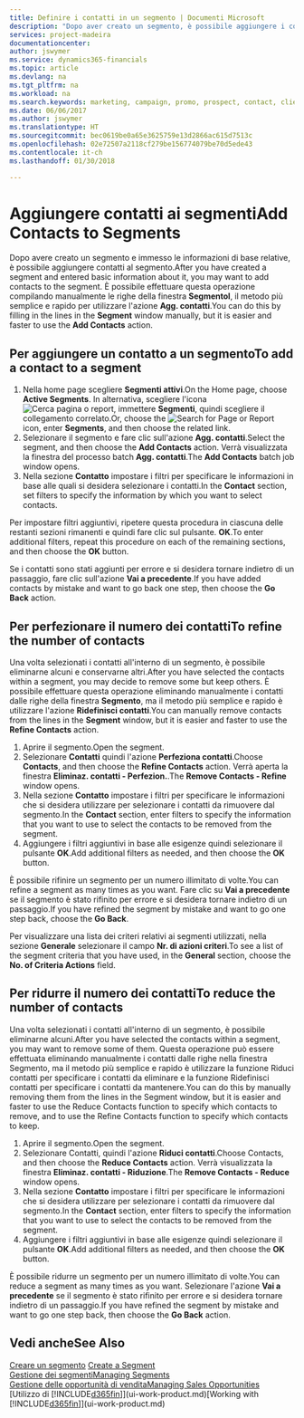 ```yaml
---
title: Definire i contatti in un segmento | Documenti Microsoft
description: "Dopo aver creato un segmento, è possibile aggiungere i contatti al segmento, ad esempio, come parte di una campagna di marketing mirata ai clienti o contatti specifici."
services: project-madeira
documentationcenter: 
author: jswymer
ms.service: dynamics365-financials
ms.topic: article
ms.devlang: na
ms.tgt_pltfrm: na
ms.workload: na
ms.search.keywords: marketing, campaign, promo, prospect, contact, client, customer
ms.date: 06/06/2017
ms.author: jswymer
ms.translationtype: HT
ms.sourcegitcommit: bec0619be0a65e3625759e13d2866ac615d7513c
ms.openlocfilehash: 02e72507a2118cf279be156774079be70d5ede43
ms.contentlocale: it-ch
ms.lasthandoff: 01/30/2018

---
```

# <a name="add-contacts-to-segments"></a><span data-ttu-id="12b9c-103">Aggiungere contatti ai segmenti</span><span class="sxs-lookup"><span data-stu-id="12b9c-103">Add Contacts to Segments</span></span>
<span data-ttu-id="12b9c-104">Dopo avere creato un segmento e immesso le informazioni di base relative, è possibile aggiungere contatti al segmento.</span><span class="sxs-lookup"><span data-stu-id="12b9c-104">After you have created a segment and entered basic information about it, you may want to add contacts to the segment.</span></span> <span data-ttu-id="12b9c-105">È possibile effettuare questa operazione compilando manualmente le righe della finestra **Segmentol**, il metodo più semplice e rapido per utilizzare l'azione **Agg. contatti**.</span><span class="sxs-lookup"><span data-stu-id="12b9c-105">You can do this by filling in the lines in the **Segment** window manually, but it is easier and faster to use the **Add Contacts** action.</span></span>

## <a name="to-add-a-contact-to-a-segment"></a><span data-ttu-id="12b9c-106">Per aggiungere un contatto a un segmento</span><span class="sxs-lookup"><span data-stu-id="12b9c-106">To add a contact to a segment</span></span>
1. <span data-ttu-id="12b9c-107">Nella home page scegliere **Segmenti attivi**.</span><span class="sxs-lookup"><span data-stu-id="12b9c-107">On the Home page, choose **Active Segments**.</span></span> <span data-ttu-id="12b9c-108">In alternativa, scegliere l'icona ![Cerca pagina o report](media/ui-search/search_small.png "icona Cerca pagina o report"), immettere **Segmenti**, quindi scegliere il collegamento correlato.</span><span class="sxs-lookup"><span data-stu-id="12b9c-108">Or, choose the ![Search for Page or Report](media/ui-search/search_small.png "Search for Page or Report icon") icon, enter **Segments**, and then choose the related link.</span></span>  
2. <span data-ttu-id="12b9c-109">Selezionare il segmento e fare clic sull'azione **Agg. contatti**.</span><span class="sxs-lookup"><span data-stu-id="12b9c-109">Select the segment, and then choose the **Add Contacts** action.</span></span> <span data-ttu-id="12b9c-110">Verrà visualizzata la finestra del processo batch **Agg. contatti**.</span><span class="sxs-lookup"><span data-stu-id="12b9c-110">The **Add Contacts** batch job window opens.</span></span>
3. <span data-ttu-id="12b9c-111">Nella sezione **Contatto** impostare i filtri per specificare le informazioni in base alle quali si desidera selezionare i contatti.</span><span class="sxs-lookup"><span data-stu-id="12b9c-111">In the **Contact** section, set filters to specify the information by which you want to select contacts.</span></span>

<span data-ttu-id="12b9c-112">Per impostare filtri aggiuntivi, ripetere questa procedura in ciascuna delle restanti sezioni rimanenti e quindi fare clic sul pulsante. **OK**.</span><span class="sxs-lookup"><span data-stu-id="12b9c-112">To enter additional filters, repeat this procedure on each of the remaining sections, and then choose the **OK** button.</span></span>

<span data-ttu-id="12b9c-113">Se i contatti sono stati aggiunti per errore e si desidera tornare indietro di un passaggio, fare clic sull'azione **Vai a precedente**.</span><span class="sxs-lookup"><span data-stu-id="12b9c-113">If you have added contacts by mistake and want to go back one step, then choose the **Go Back** action.</span></span>

## <a name="to-refine-the-number-of-contacts"></a><span data-ttu-id="12b9c-114">Per perfezionare il numero dei contatti</span><span class="sxs-lookup"><span data-stu-id="12b9c-114">To refine the number of contacts</span></span>
<span data-ttu-id="12b9c-115">Una volta selezionati i contatti all'interno di un segmento, è possibile eliminarne alcuni e conservarne altri.</span><span class="sxs-lookup"><span data-stu-id="12b9c-115">After you have selected the contacts within a segment, you may decide to remove some but keep others.</span></span> <span data-ttu-id="12b9c-116">È possibile effettuare questa operazione eliminando manualmente i contatti dalle righe della finestra **Segmento**, ma il metodo più semplice e rapido è utilizzare l'azione **Ridefinisci contatti**.</span><span class="sxs-lookup"><span data-stu-id="12b9c-116">You can manually remove contacts from the lines in the **Segment** window, but it is easier and faster to use the **Refine Contacts** action.</span></span>

1. <span data-ttu-id="12b9c-117">Aprire il segmento.</span><span class="sxs-lookup"><span data-stu-id="12b9c-117">Open the segment.</span></span>
2. <span data-ttu-id="12b9c-118">Selezionare **Contatti** quindi l'azione **Perfeziona contatti**.</span><span class="sxs-lookup"><span data-stu-id="12b9c-118">Choose **Contacts**, and then choose the **Refine Contacts** action.</span></span> <span data-ttu-id="12b9c-119">Verrà aperta la finestra **Eliminaz. contatti - Perfezion.**.</span><span class="sxs-lookup"><span data-stu-id="12b9c-119">The **Remove Contacts - Refine** window opens.</span></span>
3. <span data-ttu-id="12b9c-120">Nella sezione **Contatto** impostare i filtri per specificare le informazioni che si desidera utilizzare per selezionare i contatti da rimuovere dal segmento.</span><span class="sxs-lookup"><span data-stu-id="12b9c-120">In the **Contact** section, enter filters to specify the information that you want to use to select the contacts to be removed from the segment.</span></span>
4. <span data-ttu-id="12b9c-121">Aggiungere i filtri aggiuntivi in base alle esigenze quindi selezionare il pulsante **OK**.</span><span class="sxs-lookup"><span data-stu-id="12b9c-121">Add additional filters as needed, and then choose the **OK** button.</span></span>

<span data-ttu-id="12b9c-122">È possibile rifinire un segmento per un numero illimitato di volte.</span><span class="sxs-lookup"><span data-stu-id="12b9c-122">You can refine a segment as many times as you want.</span></span> <span data-ttu-id="12b9c-123">Fare clic su **Vai a precedente** se il segmento è stato rifinito per errore e si desidera tornare indietro di un passaggio.</span><span class="sxs-lookup"><span data-stu-id="12b9c-123">If you have refined the segment by mistake and want to go one step back, choose the **Go Back**.</span></span>

<span data-ttu-id="12b9c-124">Per visualizzare una lista dei criteri relativi ai segmenti utilizzati, nella sezione **Generale** selezionare il campo **Nr. di azioni criteri**.</span><span class="sxs-lookup"><span data-stu-id="12b9c-124">To see a list of the segment criteria that you have used, in the **General** section, choose the **No. of Criteria Actions** field.</span></span>

## <a name="to-reduce-the-number-of-contacts"></a><span data-ttu-id="12b9c-125">Per ridurre il numero dei contatti</span><span class="sxs-lookup"><span data-stu-id="12b9c-125">To reduce the number of contacts</span></span>
<span data-ttu-id="12b9c-126">Una volta selezionati i contatti all'interno di un segmento, è possibile eliminarne alcuni.</span><span class="sxs-lookup"><span data-stu-id="12b9c-126">After you have selected the contacts within a segment, you may want to remove some of them.</span></span> <span data-ttu-id="12b9c-127">Questa operazione può essere effettuata eliminando manualmente i contatti dalle righe nella finestra Segmento, ma il metodo più semplice e rapido è utilizzare la funzione Riduci contatti per specificare i contatti da eliminare e la funzione Ridefinisci contatti per specificare i contatti da mantenere.</span><span class="sxs-lookup"><span data-stu-id="12b9c-127">You can do this by manually removing them from the lines in the Segment window, but it is easier and faster to use the Reduce Contacts function to specify which contacts to remove, and to use the Refine Contacts function to specify which contacts to keep.</span></span>

1. <span data-ttu-id="12b9c-128">Aprire il segmento.</span><span class="sxs-lookup"><span data-stu-id="12b9c-128">Open the segment.</span></span>
2. <span data-ttu-id="12b9c-129">Selezionare Contatti, quindi l'azione **Riduci contatti**.</span><span class="sxs-lookup"><span data-stu-id="12b9c-129">Choose Contacts, and then choose the **Reduce Contacts** action.</span></span> <span data-ttu-id="12b9c-130">Verrà visualizzata la finestra **Eliminaz. contatti - Riduzione**.</span><span class="sxs-lookup"><span data-stu-id="12b9c-130">The **Remove Contacts - Reduce** window opens.</span></span>
3. <span data-ttu-id="12b9c-131">Nella sezione **Contatto** impostare i filtri per specificare le informazioni che si desidera utilizzare per selezionare i contatti da rimuovere dal segmento.</span><span class="sxs-lookup"><span data-stu-id="12b9c-131">In the **Contact** section, enter filters to specify the information that you want to use to select the contacts to be removed from the segment.</span></span>
4. <span data-ttu-id="12b9c-132">Aggiungere i filtri aggiuntivi in base alle esigenze quindi selezionare il pulsante **OK**.</span><span class="sxs-lookup"><span data-stu-id="12b9c-132">Add additional filters as needed, and then choose the **OK** button.</span></span>

<span data-ttu-id="12b9c-133">È possibile ridurre un segmento per un numero illimitato di volte.</span><span class="sxs-lookup"><span data-stu-id="12b9c-133">You can reduce a segment as many times as you want.</span></span> <span data-ttu-id="12b9c-134">Selezionare l'azione **Vai a precedente** se il segmento è stato rifinito per errore e si desidera tornare indietro di un passaggio.</span><span class="sxs-lookup"><span data-stu-id="12b9c-134">If you have refined the segment by mistake and want to go one step back, then choose the **Go Back** action.</span></span>

## <a name="see-also"></a><span data-ttu-id="12b9c-135">Vedi anche</span><span class="sxs-lookup"><span data-stu-id="12b9c-135">See Also</span></span>
<span data-ttu-id="12b9c-136">[Creare un segmento](marketing-how-create-segment.md) </span><span class="sxs-lookup"><span data-stu-id="12b9c-136">[Create a Segment](marketing-how-create-segment.md) </span></span>  
[<span data-ttu-id="12b9c-137">Gestione dei segmenti</span><span class="sxs-lookup"><span data-stu-id="12b9c-137">Managing Segments</span></span>](marketing-segments.md)  
[<span data-ttu-id="12b9c-138">Gestione delle opportunità di vendita</span><span class="sxs-lookup"><span data-stu-id="12b9c-138">Managing Sales Opportunities</span></span>](marketing-manage-sales-opportunities.md)  
<span data-ttu-id="12b9c-139">[Utilizzo di [!INCLUDE[d365fin](includes/d365fin_md.md)]](ui-work-product.md)</span><span class="sxs-lookup"><span data-stu-id="12b9c-139">[Working with [!INCLUDE[d365fin](includes/d365fin_md.md)]](ui-work-product.md)</span></span>  

